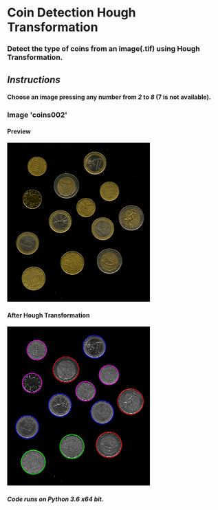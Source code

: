 # Coin Detection Hough Transformation
 
### Detect the type of coins from an image(.tif) using Hough Transformation.

## *Instructions*
#### Choose an image pressing any number from *2* to *8* (7 is not available).

### Image 'coins002'  
#### Preview  
![image](images/coins002_preview.png) 
#### After Hough Transformation  
![image](images/coins002_circled.png)  


##### Code runs on Python 3.6 x64 bit.
